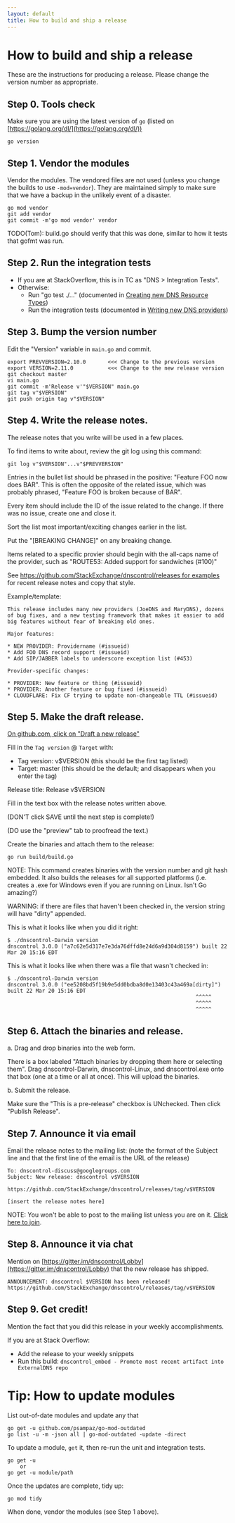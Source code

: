 ```yaml
---
layout: default
title: How to build and ship a release
---
```


# How to build and ship a release

These are the instructions for producing a release.
Please change the version number as appropriate.


## Step 0. Tools check

Make sure you are using the latest version of `go`
(listed on [https://golang.org/dl/](https://golang.org/dl/))

```
go version
```

## Step 1. Vendor the modules

Vendor the modules. The vendored files are not used (unless you change
the builds to use `-mod=vendor`). They are maintained simply to make
sure that we have a backup in the unlikely event of a disaster.

```
go mod vendor
git add vendor
git commit -m'go mod vendor' vendor
```

TODO(Tom): build.go should verify that this was done, similar to
how it tests that gofmt was run.


## Step 2. Run the integration tests

* If you are at StackOverflow, this is in TC as "DNS > Integration Tests".
* Otherwise:
  * Run "go test ./..." (documented in [Creating new DNS Resource Types](adding-new-rtypes))
  * Run the integration tests (documented in [Writing new DNS providers](writing-providers))


## Step 3. Bump the version number

Edit the "Version" variable in `main.go` and commit.

```
export PREVVERSION=2.10.0       <<< Change to the previous version
export VERSION=2.11.0           <<< Change to the new release version
git checkout master
vi main.go
git commit -m'Release v'"$VERSION" main.go
git tag v"$VERSION"
git push origin tag v"$VERSION"
```


## Step 4. Write the release notes.

The release notes that you write will be used in a few places.

To find items to write about, review the git log using this command:

    git log v"$VERSION"...v"$PREVVERSION"

Entries in the bullet list should be phrased in the positive: "Feature
FOO now does BAR".  This is often the opposite of the related issue,
which was probably phrased, "Feature FOO is broken because of BAR".

Every item should include the ID of the issue related to the change.
If there was no issue, create one and close it.

Sort the list most important/exciting changes earlier in the list.

Put the "[BREAKING CHANGE]" on any breaking change.

Items related to a specific provier should begin with the all-caps
name of the provider, such as "ROUTE53: Added support for sandwiches (#100)"


See [https://github.com/StackExchange/dnscontrol/releases for examples](https://github.com/StackExchange/dnscontrol/releases) for recent release notes and copy that style.

Example/template:

```
This release includes many new providers (JoeDNS and MaryDNS), dozens
of bug fixes, and a new testing framework that makes it easier to add
big features without fear of breaking old ones.

Major features:

* NEW PROVIDER: Providername (#issueid)
* Add FOO DNS record support (#issueid)
* Add SIP/JABBER labels to underscore exception list (#453)

Provider-specific changes:

* PROVIDER: New feature or thing (#issueid)
* PROVIDER: Another feature or bug fixed (#issueid)
* CLOUDFLARE: Fix CF trying to update non-changeable TTL (#issueid)
```

## Step 5. Make the draft release.

[On github.com, click on "Draft a new release"](https://github.com/StackExchange/dnscontrol/releases/new)

Fill in the `Tag version` @ `Target` with:

  * Tag version: v$VERSION (this should be the first tag listed)
  * Target: master (this should be the default; and disappears when
    you enter the tag)

Release title: Release v$VERSION

Fill in the text box with the release notes written above.

(DON'T click SAVE until the next step is complete!)

(DO use the "preview" tab to proofread the text.)

Create the binaries and attach them to the release:

    go run build/build.go

NOTE: This command creates binaries with the version number and git hash embedded. It also builds the releases for all supported platforms (i.e. creates a .exe for Windows even if you are running on Linux.  Isn't Go amazing?)

WARNING: if there are files that haven't been checked in, the version string will have "dirty" appended.

This is what it looks like when you did it right:

```
$ ./dnscontrol-Darwin version
dnscontrol 3.0.0 ("a7c62e5d317e7e3da76dffd8e24d6a9d304d8159") built 22 Mar 20 15:16 EDT
```

This is what it looks like when there was a file that wasn't checked in:

```
$ ./dnscontrol-Darwin version
dnscontrol 3.0.0 ("ee5208bd5f19b9e5dd0bdba8d0e13403c43a469a[dirty]") built 22 Mar 20 15:16 EDT
                                                            ^^^^^
                                                            ^^^^^
                                                            ^^^^^
```


## Step 6. Attach the binaries and release.

a. Drag and drop binaries into the web form.

There is a box labeled "Attach binaries by dropping them here or
selecting them".  Drag dnscontrol-Darwin, dnscontrol-Linux, and
dnscontrol.exe onto that box (one at a time or all at once). This
will upload the binaries.

b. Submit the release.

Make sure the "This is a pre-release" checkbox is UNchecked. Then click "Publish Release".


## Step 7. Announce it via email

Email the release notes to the mailing list: (note the format of the Subject line and that the first line of the email is the URL of the release)

```
To: dnscontrol-discuss@googlegroups.com
Subject: New release: dnscontrol v$VERSION

https://github.com/StackExchange/dnscontrol/releases/tag/v$VERSION

[insert the release notes here]
```

NOTE: You won't be able to post to the mailing list unless you are on
it.  [Click here to join](https://groups.google.com/forum/#!forum/dnscontrol-discuss).


## Step 8. Announce it via chat

Mention on [https://gitter.im/dnscontrol/Lobby](https://gitter.im/dnscontrol/Lobby) that the new release has shipped.

```
ANNOUNCEMENT: dnscontrol $VERSION has been released! https://github.com/StackExchange/dnscontrol/releases/tag/v$VERSION
```


## Step 9. Get credit!

Mention the fact that you did this release in your weekly accomplishments.

If you are at Stack Overflow:

  * Add the release to your weekly snippets
  * Run this build: `dnscontrol_embed - Promote most recent artifact into ExternalDNS repo`


# Tip: How to update modules

List out-of-date modules and update any that 

```
go get -u github.com/psampaz/go-mod-outdated
go list -u -m -json all | go-mod-outdated -update -direct 
```

To update a module, `get` it, then re-run the unit and integration tests.

```
go get -u
    or
go get -u module/path
```

Once the updates are complete, tidy up:

```
go mod tidy
```

When done, vendor the modules (see Step 1 above).
